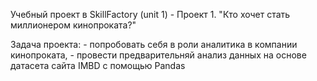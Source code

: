 Учебный проект в SkillFactory (unit 1) - Проект 1. "Кто хочет стать миллионером кинопроката?"


Задача проекта: - попробовать себя в роли аналитика в компании кинопроката,
		- провести предварительняй анализ данных на основе датасета сайта IMBD с помощью
		  Pandas
